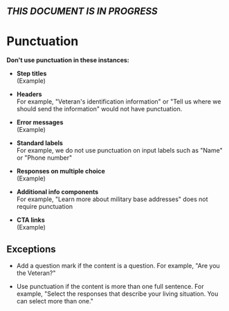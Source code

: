 ## _THIS DOCUMENT IS IN PROGRESS_

# Punctuation   
 
**Don't use punctuation in these instances:**

* **Step titles**   
(Example)

* **Headers**  
For example, "Veteran's identification information" or "Tell us where we should send the information" would not have punctuation.

* **Error messages**   
(Example)

* **Standard labels**   
For example, we do not use punctuation on input labels such as "Name" or "Phone number"

* **Responses on multiple choice**   
(Example)

* **Additional info components**  
For example, "Learn more about military base addresses" does not require punctuation

* **CTA links**   
(Example)   

## Exceptions

* Add a question mark if the content is a question. 
For example, "Are you the Veteran?" 

* Use punctuation if the content is more than one full sentence. 
For example, "Select the responses that describe your living situation. You can select more than one."

